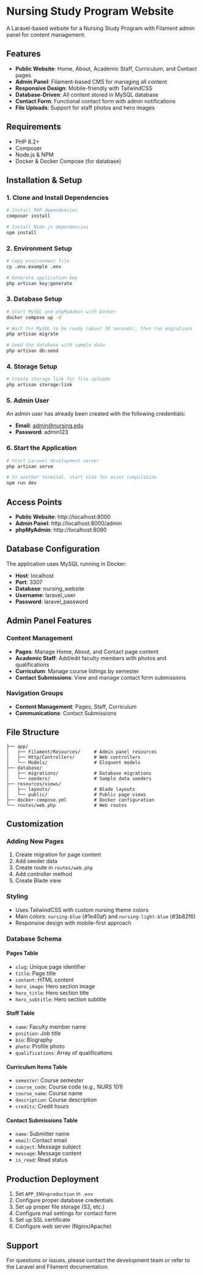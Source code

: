 # Nursing Study Program Website

A Laravel-based website for a Nursing Study Program with Filament admin panel for content management.

## Features

- **Public Website**: Home, About, Academic Staff, Curriculum, and Contact pages
- **Admin Panel**: Filament-based CMS for managing all content
- **Responsive Design**: Mobile-friendly with TailwindCSS
- **Database-Driven**: All content stored in MySQL database
- **Contact Form**: Functional contact form with admin notifications
- **File Uploads**: Support for staff photos and hero images

## Requirements

- PHP 8.2+
- Composer
- Node.js & NPM
- Docker & Docker Compose (for database)

## Installation & Setup

### 1. Clone and Install Dependencies

```bash
# Install PHP dependencies
composer install

# Install Node.js dependencies
npm install
```

### 2. Environment Setup

```bash
# Copy environment file
cp .env.example .env

# Generate application key
php artisan key:generate
```

### 3. Database Setup

```bash
# Start MySQL and phpMyAdmin with Docker
docker compose up -d

# Wait for MySQL to be ready (about 30 seconds), then run migrations
php artisan migrate

# Seed the database with sample data
php artisan db:seed
```

### 4. Storage Setup

```bash
# Create storage link for file uploads
php artisan storage:link
```

### 5. Admin User

An admin user has already been created with the following credentials:
- **Email**: admin@nursing.edu
- **Password**: admin123

### 6. Start the Application

```bash
# Start Laravel development server
php artisan serve

# In another terminal, start Vite for asset compilation
npm run dev
```

## Access Points

- **Public Website**: http://localhost:8000
- **Admin Panel**: http://localhost:8000/admin
- **phpMyAdmin**: http://localhost:8080

## Database Configuration

The application uses MySQL running in Docker:
- **Host**: localhost
- **Port**: 3307
- **Database**: nursing_website
- **Username**: laravel_user
- **Password**: laravel_password

## Admin Panel Features

### Content Management
- **Pages**: Manage Home, About, and Contact page content
- **Academic Staff**: Add/edit faculty members with photos and qualifications
- **Curriculum**: Manage course listings by semester
- **Contact Submissions**: View and manage contact form submissions

### Navigation Groups
- **Content Management**: Pages, Staff, Curriculum
- **Communications**: Contact Submissions

## File Structure

```
├── app/
│   ├── Filament/Resources/     # Admin panel resources
│   ├── Http/Controllers/       # Web controllers
│   └── Models/                 # Eloquent models
├── database/
│   ├── migrations/             # Database migrations
│   └── seeders/                # Sample data seeders
├── resources/views/
│   ├── layouts/                # Blade layouts
│   └── public/                 # Public page views
├── docker-compose.yml          # Docker configuration
└── routes/web.php              # Web routes
```

## Customization

### Adding New Pages
1. Create migration for page content
2. Add seeder data
3. Create route in `routes/web.php`
4. Add controller method
5. Create Blade view

### Styling
- Uses TailwindCSS with custom nursing theme colors
- Main colors: `nursing-blue` (#1e40af) and `nursing-light-blue` (#3b82f6)
- Responsive design with mobile-first approach

### Database Schema

#### Pages Table
- `slug`: Unique page identifier
- `title`: Page title
- `content`: HTML content
- `hero_image`: Hero section image
- `hero_title`: Hero section title
- `hero_subtitle`: Hero section subtitle

#### Staff Table
- `name`: Faculty member name
- `position`: Job title
- `bio`: Biography
- `photo`: Profile photo
- `qualifications`: Array of qualifications

#### Curriculum Items Table
- `semester`: Course semester
- `course_code`: Course code (e.g., NURS 101)
- `course_name`: Course name
- `description`: Course description
- `credits`: Credit hours

#### Contact Submissions Table
- `name`: Submitter name
- `email`: Contact email
- `subject`: Message subject
- `message`: Message content
- `is_read`: Read status

## Production Deployment

1. Set `APP_ENV=production` in `.env`
2. Configure proper database credentials
3. Set up proper file storage (S3, etc.)
4. Configure mail settings for contact form
5. Set up SSL certificate
6. Configure web server (Nginx/Apache)

## Support

For questions or issues, please contact the development team or refer to the Laravel and Filament documentation.